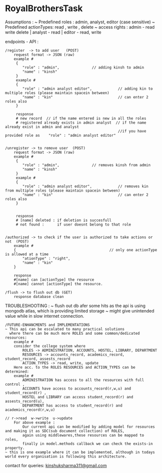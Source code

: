 # RoyalBrothersTask

Assumptions :
    ~ Predefined roles : admin, analyst, editor (case sensitive)
    ~ Predefined actionTypes: read , write , delete
    ~ access rights : admin - read write delete |
                      analyst - read |
                      editor - read, write
                      
                      
                     
endpoints - API :
    
    /register  -> to add user   (POST)  
        request format -> JSON (raw)
        example #
         {
            "role" : "admin",               // adding kinsh to admin
            "name" : "kinsh"
         }
         example #
         {
            "role" : "admin analyst editor",            // adding kin to multiple roles (please maintain spacein between)
            "name" : "kin"                              // can enter 2 roles also
         }
         
         response 
         # new record  // if the name entered is new in all the roles
         # registered already exists in admin analyst  // if the name already exist in admin and analyst
                                                        //if you have provided role as    "role" : "admin analyst editor"
                                                        
                                                        
    /unregister -> to remove user  (POST)
        request format -> JSON (raw)
        example #
         {
            "role" : "admin",               // removes kinsh from admin
            "name" : "kinsh"
         }
         example #
         {
            "role" : "admin analyst editor",            // removes kin from multiple roles (please maintain spacein between)
            "name" : "kin"                              // can enter 2 roles also
         }
         
         
         response
         # [name] deleted : if deletion is succesfull
         # not found :      if user doesnt belong to that role
         
             
    /authorized -> to check if the user is authorized to take actions or not  (POST)
        example #
        {                                           // only one actionType is allowed at a time 
            "ationType" : "right",
            "name" : "kin"
        }
        
        response
        #[name] can [actionType] the resource
        #[name] cannot [actionType] the resource.
      
    /flush -> to flush out db (GET)
        response database clean
        
        
TROUBLESHOOTING : 
 ~ flush out db afer some hits as the api is using mongodb atlas, which is providing limited storage
 ~ might give unintended value while in slow internet connection.
 
    /FUTURE-ENHANCMENTS and IMPLEMENTATIONS
    ~ This api can be escalated to many practical solutions
      where there can be much more ROLES and some common/dedicated resources:
        example # 
        consider the college system where 
            ROLES -> ADMINISTRATION, ACCOUNTS, HOSTEL, LIBRARY, DEPARTMENT
            RESOURCES -> accounts_record, academics_record, student_record, assests_record
            ACTION_TYPES -> read, write, update
        Here acc. to the ROLES RESOURCES and ACTION_TYPES can be determined:
        example #
            ADMINISTRATION has access to all the resources with full control ,
            ACCOUNTS have access to accounts_record(r,w,u) and student_record(r) ,
            HOSTEL and LIBRARY can access student_record(r) and assests_record(u),
            DEPARTMENT has access to student_record(r) and academics_record(r,w,u)
                                                                            // r->read  w->write  u->update
        For above example : 
            Our current api can be modified by adding model for resources and making it as SDC(sub document collection) of ROLES,
            again using middlewares,these resources can be mapped to roles,
            finally in model.methods callback we can check the exists-in property.
    ~ this is one example where it can be implemented, although in todays world every organisation is following this architecture.

 contact for queries: 
 kinshuksharma311@gmail.com
         
         
         
         
         
         
         
                
